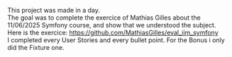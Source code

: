This project was made in a day. 
<br/>
The goal was to complete the exercice of Mathias Gilles about the 11/06/2025 Symfony course, and show that we understood the subject. 
<br/>
Here is the exercice: https://github.com/MathiasGilles/eval_iim_symfony
<br/>
I completed every User Stories and every bullet point. For the Bonus i only did the Fixture one.

